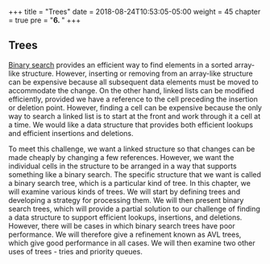 +++
title = "Trees"
date = 2018-08-24T10:53:05-05:00
weight = 45
chapter = true
pre = "<b>6. </b>"
+++

## Trees

[Binary search](http://people.cs.ksu.edu/~rhowell/DataStructures/redirect/binary-search) provides an efficient way to find elements in a sorted array-like structure. However, inserting or removing from an array-like structure can be expensive because all subsequent data elements must be moved to accommodate the change. On the other hand, linked lists can be modified efficiently, provided we have a reference to the cell preceding the insertion or deletion point. However, finding a cell can be expensive because the only way to search a linked list is to start at the front and work through it a cell at a time. We would like a data structure that provides both efficient lookups and efficient insertions and deletions.

To meet this challenge, we want a linked structure so that changes can be made cheaply by changing a few references. However, we want the individual cells in the structure to be arranged in a way that supports something like a binary search. The specific structure that we want is called a binary search tree, which is a particular kind of tree.
In this chapter, we will examine various kinds of trees. We will start by defining trees and developing a strategy for processing them. We will then present binary search trees, which will provide a partial solution to our challenge of finding a data structure to support efficient lookups, insertions, and deletions. However, there will be cases in which binary search trees have poor performance. We will therefore give a refinement known as AVL trees, which give good performance in all cases. We will then examine two other uses of trees - tries and priority queues. 
